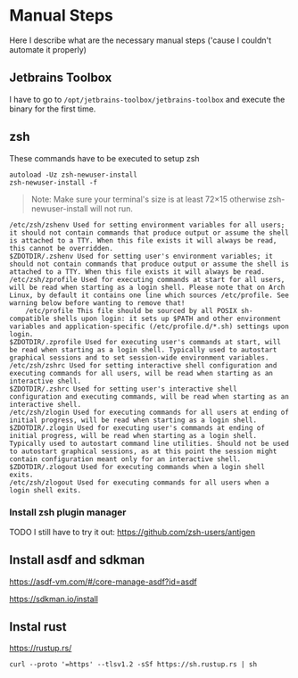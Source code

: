 # Manual Steps

Here I describe what are the necessary manual steps ('cause I couldn't automate it properly)

## Jetbrains Toolbox

I have to go to `/opt/jetbrains-toolbox/jetbrains-toolbox` and execute the binary for the first time.

## zsh

These commands have to be executed to setup zsh

```shell
autoload -Uz zsh-newuser-install
zsh-newuser-install -f
```

> Note: Make sure your terminal's size is at least 72×15 otherwise zsh-newuser-install will not run.

```
/etc/zsh/zshenv Used for setting environment variables for all users; it should not contain commands that produce output or assume the shell is attached to a TTY. When this file exists it will always be read, this cannot be overridden.
$ZDOTDIR/.zshenv Used for setting user's environment variables; it should not contain commands that produce output or assume the shell is attached to a TTY. When this file exists it will always be read.
/etc/zsh/zprofile Used for executing commands at start for all users, will be read when starting as a login shell. Please note that on Arch Linux, by default it contains one line which sources /etc/profile. See warning below before wanting to remove that!
    /etc/profile This file should be sourced by all POSIX sh-compatible shells upon login: it sets up $PATH and other environment variables and application-specific (/etc/profile.d/*.sh) settings upon login.
$ZDOTDIR/.zprofile Used for executing user's commands at start, will be read when starting as a login shell. Typically used to autostart graphical sessions and to set session-wide environment variables.
/etc/zsh/zshrc Used for setting interactive shell configuration and executing commands for all users, will be read when starting as an interactive shell.
$ZDOTDIR/.zshrc Used for setting user's interactive shell configuration and executing commands, will be read when starting as an interactive shell.
/etc/zsh/zlogin Used for executing commands for all users at ending of initial progress, will be read when starting as a login shell.
$ZDOTDIR/.zlogin Used for executing user's commands at ending of initial progress, will be read when starting as a login shell. Typically used to autostart command line utilities. Should not be used to autostart graphical sessions, as at this point the session might contain configuration meant only for an interactive shell.
$ZDOTDIR/.zlogout Used for executing commands when a login shell exits.
/etc/zsh/zlogout Used for executing commands for all users when a login shell exits.
```

### Install zsh plugin manager

TODO I still have to try it out: https://github.com/zsh-users/antigen

## Install asdf and sdkman


https://asdf-vm.com/#/core-manage-asdf?id=asdf

https://sdkman.io/install


## Instal rust

https://rustup.rs/

```shell
curl --proto '=https' --tlsv1.2 -sSf https://sh.rustup.rs | sh
```